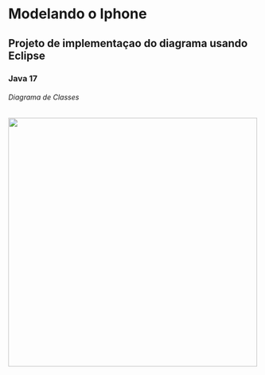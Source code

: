# Modelando o Iphone
## Projeto de implementaçao do diagrama usando Eclipse 
### Java 17
###### Diagrama de Classes
<image src="https://github.com/elissandroa/modelando-iphone/blob/main/DiagramaDeClassesIphone.png" width=500px/>

